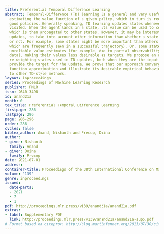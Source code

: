 ```yaml
---
title: Preferential Temporal Difference Learning
abstract: Temporal-Difference (TD) learning is a general and very useful tool for
  estimating the value function of a given policy, which in turn is required to find
  good policies. Generally speaking, TD learning updates states whenever they are
  visited. When the agent lands in a state, its value can be used to compute the TD-error,
  which is then propagated to other states. However, it may be interesting, when computing
  updates, to take into account other information than whether a state is visited
  or not. For example, some states might be more important than others (such as states
  which are frequently seen in a successful trajectory). Or, some states might have
  unreliable value estimates (for example, due to partial observability or lack of
  data), making their values less desirable as targets. We propose an approach to
  re-weighting states used in TD updates, both when they are the input and when they
  provide the target for the update. We prove that our approach converges with linear
  function approximation and illustrate its desirable empirical behaviour compared
  to other TD-style methods.
layout: inproceedings
series: Proceedings of Machine Learning Research
publisher: PMLR
issn: 2640-3498
id: anand21a
month: 0
tex_title: Preferential Temporal Difference Learning
firstpage: 286
lastpage: 296
page: 286-296
order: 286
cycles: false
bibtex_author: Anand, Nishanth and Precup, Doina
author:
- given: Nishanth
  family: Anand
- given: Doina
  family: Precup
date: 2021-07-01
address:
container-title: Proceedings of the 38th International Conference on Machine Learning
volume: '139'
genre: inproceedings
issued:
  date-parts:
  - 2021
  - 7
  - 1
pdf: http://proceedings.mlr.press/v139/anand21a/anand21a.pdf
extras:
- label: Supplementary PDF
  link: http://proceedings.mlr.press/v139/anand21a/anand21a-supp.pdf
# Format based on citeproc: http://blog.martinfenner.org/2013/07/30/citeproc-yaml-for-bibliographies/
---
```


